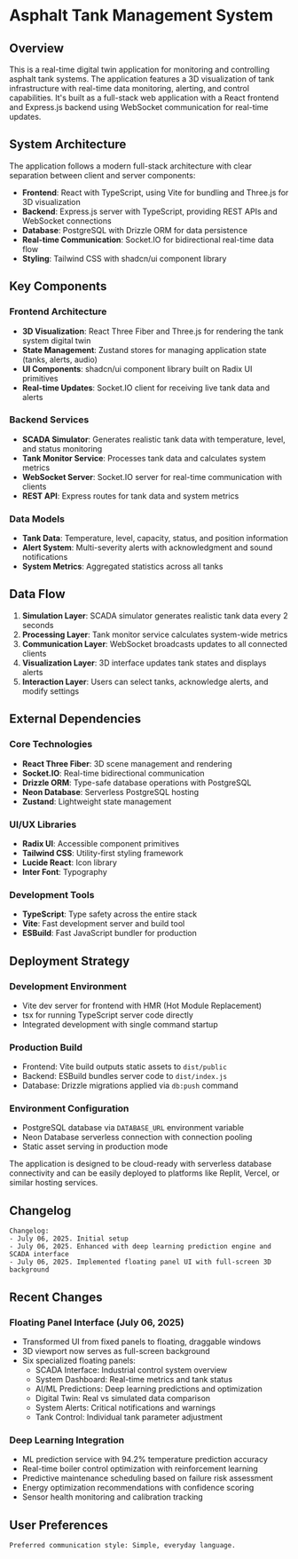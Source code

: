 # Asphalt Tank Management System

## Overview

This is a real-time digital twin application for monitoring and controlling asphalt tank systems. The application features a 3D visualization of tank infrastructure with real-time data monitoring, alerting, and control capabilities. It's built as a full-stack web application with a React frontend and Express.js backend using WebSocket communication for real-time updates.

## System Architecture

The application follows a modern full-stack architecture with clear separation between client and server components:

- **Frontend**: React with TypeScript, using Vite for bundling and Three.js for 3D visualization
- **Backend**: Express.js server with TypeScript, providing REST APIs and WebSocket connections
- **Database**: PostgreSQL with Drizzle ORM for data persistence
- **Real-time Communication**: Socket.IO for bidirectional real-time data flow
- **Styling**: Tailwind CSS with shadcn/ui component library

## Key Components

### Frontend Architecture
- **3D Visualization**: React Three Fiber and Three.js for rendering the tank system digital twin
- **State Management**: Zustand stores for managing application state (tanks, alerts, audio)
- **UI Components**: shadcn/ui component library built on Radix UI primitives
- **Real-time Updates**: Socket.IO client for receiving live tank data and alerts

### Backend Services
- **SCADA Simulator**: Generates realistic tank data with temperature, level, and status monitoring
- **Tank Monitor Service**: Processes tank data and calculates system metrics
- **WebSocket Server**: Socket.IO server for real-time communication with clients
- **REST API**: Express routes for tank data and system metrics

### Data Models
- **Tank Data**: Temperature, level, capacity, status, and position information
- **Alert System**: Multi-severity alerts with acknowledgment and sound notifications
- **System Metrics**: Aggregated statistics across all tanks

## Data Flow

1. **Simulation Layer**: SCADA simulator generates realistic tank data every 2 seconds
2. **Processing Layer**: Tank monitor service calculates system-wide metrics
3. **Communication Layer**: WebSocket broadcasts updates to all connected clients
4. **Visualization Layer**: 3D interface updates tank states and displays alerts
5. **Interaction Layer**: Users can select tanks, acknowledge alerts, and modify settings

## External Dependencies

### Core Technologies
- **React Three Fiber**: 3D scene management and rendering
- **Socket.IO**: Real-time bidirectional communication
- **Drizzle ORM**: Type-safe database operations with PostgreSQL
- **Neon Database**: Serverless PostgreSQL hosting
- **Zustand**: Lightweight state management

### UI/UX Libraries
- **Radix UI**: Accessible component primitives
- **Tailwind CSS**: Utility-first styling framework
- **Lucide React**: Icon library
- **Inter Font**: Typography

### Development Tools
- **TypeScript**: Type safety across the entire stack
- **Vite**: Fast development server and build tool
- **ESBuild**: Fast JavaScript bundler for production

## Deployment Strategy

### Development Environment
- Vite dev server for frontend with HMR (Hot Module Replacement)
- tsx for running TypeScript server code directly
- Integrated development with single command startup

### Production Build
- Frontend: Vite build outputs static assets to `dist/public`
- Backend: ESBuild bundles server code to `dist/index.js`
- Database: Drizzle migrations applied via `db:push` command

### Environment Configuration
- PostgreSQL database via `DATABASE_URL` environment variable
- Neon Database serverless connection with connection pooling
- Static asset serving in production mode

The application is designed to be cloud-ready with serverless database connectivity and can be easily deployed to platforms like Replit, Vercel, or similar hosting services.

## Changelog
```
Changelog:
- July 06, 2025. Initial setup
- July 06, 2025. Enhanced with deep learning prediction engine and SCADA interface
- July 06, 2025. Implemented floating panel UI with full-screen 3D background
```

## Recent Changes

### Floating Panel Interface (July 06, 2025)
- Transformed UI from fixed panels to floating, draggable windows
- 3D viewport now serves as full-screen background
- Six specialized floating panels:
  - SCADA Interface: Industrial control system overview
  - System Dashboard: Real-time metrics and tank status
  - AI/ML Predictions: Deep learning predictions and optimization
  - Digital Twin: Real vs simulated data comparison
  - System Alerts: Critical notifications and warnings
  - Tank Control: Individual tank parameter adjustment

### Deep Learning Integration
- ML prediction service with 94.2% temperature prediction accuracy
- Real-time boiler control optimization with reinforcement learning
- Predictive maintenance scheduling based on failure risk assessment
- Energy optimization recommendations with confidence scoring
- Sensor health monitoring and calibration tracking

## User Preferences
```
Preferred communication style: Simple, everyday language.
```
